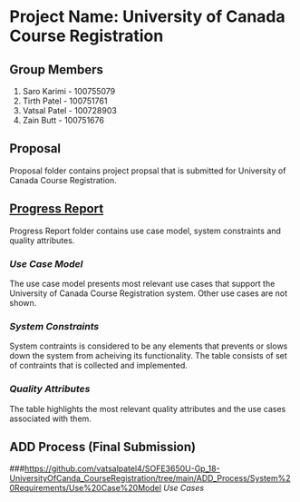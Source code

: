 # Project Name: University of Canada Course Registration

## Group Members

1. Saro Karimi - 100755079
2. Tirth Patel - 100751761
3. Vatsal Patel - 100728903
4. Zain Butt - 100751676

## Proposal

Proposal folder contains project propsal that is submitted for University of Canada Course Registration.

## [Progress Report](https://github.com/vatsalpatel4/SOFE3650U-Gp_18-UniversityOfCanda_CourseRegistration/tree/main/Progress_Report)

Progress Report folder contains use case model, system constraints and quality attributes.

### *Use Case Model*

The use case model presents most relevant use cases that support the University of Canada Course Registration system. Other use cases are not shown.

### *System Constraints*

System contraints is considered to be any elements that prevents or slows down the system from acheiving its functionality. The table consists of set of contraints that is collected and implemented. 

### *Quality Attributes*

The table highlights the most relevant quality attributes and the use cases associated with them.

## ADD Process (Final Submission)


###https://github.com/vatsalpatel4/SOFE3650U-Gp_18-UniversityOfCanda_CourseRegistration/tree/main/ADD_Process/System%20Requirements/Use%20Case%20Model
 *Use Cases*
